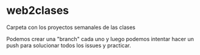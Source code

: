 # web2clases
Carpeta con los proyectos semanales de las clases

Podemos crear una "branch" cada uno y luego podemos intentar hacer un push para solucionar todos los issues y practicar.
